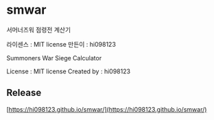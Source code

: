 # smwar

서머너즈워 점령전 계산기

라이센스 : MIT license
만든이 : hi098123

Summoners War Siege Calculator

License : MIT license
Created by : hi098123

## Release 
[https://hi098123.github.io/smwar/](https://hi098123.github.io/smwar/)
